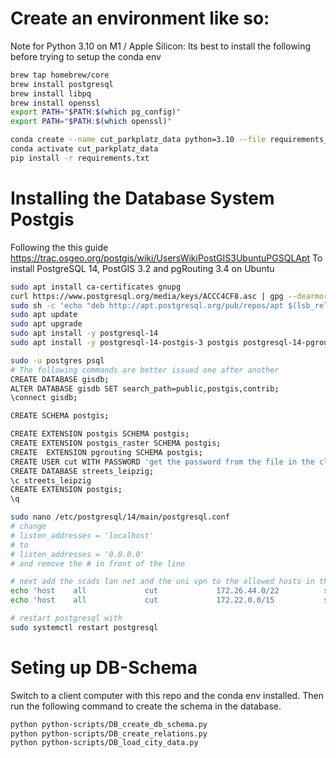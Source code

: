 # Create an environment like so:
Note for Python 3.10 on M1 / Apple Silicon:
Its best to install the following before trying to setup the conda env
```bash
brew tap homebrew/core
brew install postgresql
brew install libpq
brew install openssl
export PATH="$PATH:$(which pg_config)"
export PATH="$PATH:$(which openssl)"
```

```bash
conda create --name cut_parkplatz_data python=3.10 --file requirements_conda.txt
conda activate cut_parkplatz_data
pip install -r requirements.txt
```


# Installing the Database System Postgis
Following the this guide https://trac.osgeo.org/postgis/wiki/UsersWikiPostGIS3UbuntuPGSQLApt
To install PostgreSQL 14, PostGIS 3.2 and pgRouting 3.4 on Ubuntu

```bash
sudo apt install ca-certificates gnupg
curl https://www.postgresql.org/media/keys/ACCC4CF8.asc | gpg --dearmor | sudo tee /etc/apt/trusted.gpg.d/apt.postgresql.org.gpg >/dev/null
sudo sh -c 'echo "deb http://apt.postgresql.org/pub/repos/apt $(lsb_release -cs)-pgdg main" > /etc/apt/sources.list.d/pgdg.list'
sudo apt update
sudo apt upgrade
sudo apt install -y postgresql-14 
sudo apt install -y postgresql-14-postgis-3 postgis postgresql-14-pgrouting osm2pgrouting

sudo -u postgres psql
# The following commands are better issued one after another
CREATE DATABASE gisdb;
ALTER DATABASE gisdb SET search_path=public,postgis,contrib;
\connect gisdb;

CREATE SCHEMA postgis;

CREATE EXTENSION postgis SCHEMA postgis;
CREATE EXTENSION postgis_raster SCHEMA postgis;
CREATE  EXTENSION pgrouting SCHEMA postgis;
CREATE USER cut WITH PASSWORD 'get the password from the file in the cloud' CREATEDB;
CREATE DATABASE streets_leipzig;
\c streets_leipzig
CREATE EXTENSION postgis;
\q

sudo nano /etc/postgresql/14/main/postgresql.conf
# change 
# listen_addresses = 'localhost'
# to
# listen_addresses = '0.0.0.0'
# and remove the # in front of the line

# next add the scads lan net and the uni vpn to the allowed hosts in the pg_hba.conf
echo 'host    all             cut             172.26.44.0/22          scram-sha-256' | sudo tee -a /etc/postgresql/14/main/pg_hba.conf
echo 'host    all             cut             172.22.0.0/15           scram-sha-256' | sudo tee -a /etc/postgresql/14/main/pg_hba.conf

# restart postgresql with
sudo systemctl restart postgresql
```

# Seting up DB-Schema
Switch to a client computer with this repo and the conda env installed.
Then run the following command to create the schema in the database.
```bash
python python-scripts/DB_create_db_schema.py
python python-scripts/DB_create_relations.py
python python-scripts/DB_load_city_data.py
```